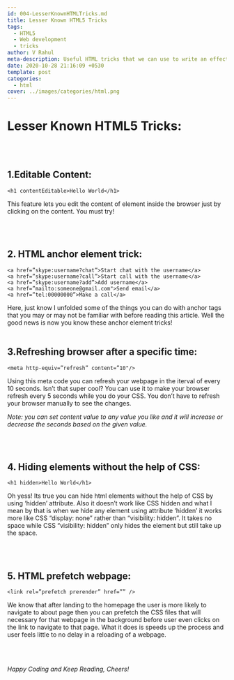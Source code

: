 ```yaml
---
id: 004-LesserKnownHTMLTricks.md
title: Lesser Known HTML5 Tricks
tags:
  - HTML5
  - Web development
  - tricks
author: V Rahul
meta-description: Useful HTML tricks that we can use to write an effective code.
date: 2020-10-28 21:16:09 +0530
template: post
categories:
  - html
cover: ../images/categories/html.png
---
```


# Lesser Known HTML5 Tricks:

<br>
<br>

## 1.Editable Content:

```
<h1 contentEditable>Hello World</h1>
```

This feature lets you edit the content of element inside the browser just by clicking on the content. You must try!

<br>
<br>

## 2. HTML anchor element trick:

```
<a href=”skype:username?chat”>Start chat with the username</a>
<a href=”skype:username?call”>Start call with the username</a>
<a href=”skype:username?add”>Add username</a>
<a href=”mailto:someone@gmail.com">Send email</a>
<a href=”tel:00000000”>Make a call</a>
```

Here, just know I unfolded some of the things you can do with anchor tags that you may or may not be familiar with before reading this article. Well the good news is now you know these anchor element tricks! 
<br>
<br>

## 3.Refreshing browser after a specific time:

```
<meta http-equiv=”refresh” content=”10"/> 
```

Using this meta code you can refresh your webpage in the iterval of every 10 seconds. Isn’t that super cool? You can use it to make your browser refresh every 5 seconds while you do your CSS. You don’t have to refresh your browser manually to see the changes.

*Note: you can set content value to any value you like and it will increase or decrease the seconds based on the given value.*

<br>
<br>

## 4. Hiding elements without the help of CSS:

```
<h1 hidden>Hello World</h1>
```
Oh yess! Its true you can hide html elements without the help of CSS by using ‘hidden’ attribute. Also it doesn’t work like CSS hidden and what I mean by that is when we hide any element using attribute ‘hidden’ it works more like CSS “display: none” rather than “visibility: hidden”. It takes no space while CSS “visibility: hidden” only hides the element but still take up the space.

<br>
<br>

## 5. HTML prefetch webpage:

``` 
<link rel=”prefetch prerender” href=”” />
```

We know that after landing to the homepage the user is more likely to navigate to about page then you can prefetch the CSS files that will necessary for that webpage in the background before user even clicks on the link to navigate to that page. What it does is speeds up the process and user feels little to no delay in a reloading of a webpage.

<br>
<br>

*Happy Coding and Keep Reading, Cheers!*